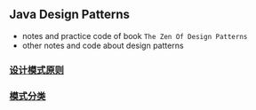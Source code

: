 ## Java Design Patterns

* notes and practice code of book  `The Zen Of Design Patterns`
* other notes and code about design patterns

### [设计模式原则](./note/00-设计原则.md)
### [模式分类](./note/README.md)